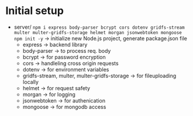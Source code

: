 # Initial setup
- server/
     `npm i express body-parser bcrypt cors dotenv gridfs-stream multer multer-gridfs-storage helmet morgan jsonwebtoken mongoose`
     `npm init -y` -> initialize new Node.js project, generate package.json file
    - express -> backend library
    - body-parser -> to process req. body
    - bcrypt -> for password encryption
    - cors -> handleling cross origin requests
    - dotenv -> for environment variables
    - gridfs-stream, multer, multer-gridfs-storage -> for fileuploading locally
    - helmet -> for request safety
    - morgan -> for logging
    - jsonwebtoken -> for authenication
    - mongoose -> for mongodb access

    
